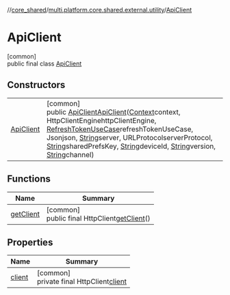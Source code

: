 //[core_shared](../../../index.md)/[multi.platform.core.shared.external.utility](../index.md)/[ApiClient](index.md)

# ApiClient

[common]\
public final class [ApiClient](index.md)

## Constructors

| | |
|---|---|
| [ApiClient](-api-client.md) | [common]<br>public [ApiClient](index.md)[ApiClient](-api-client.md)([Context](../../multi.platform.core.shared/-context/index.md)context, HttpClientEnginehttpClientEngine, [RefreshTokenUseCase](../../multi.platform.core.shared.domain.common.usecase/-refresh-token-use-case/index.md)refreshTokenUseCase, Jsonjson, [String](https://docs.oracle.com/javase/8/docs/api/java/lang/String.html)server, URLProtocolserverProtocol, [String](https://docs.oracle.com/javase/8/docs/api/java/lang/String.html)sharedPrefsKey, [String](https://docs.oracle.com/javase/8/docs/api/java/lang/String.html)deviceId, [String](https://docs.oracle.com/javase/8/docs/api/java/lang/String.html)version, [String](https://docs.oracle.com/javase/8/docs/api/java/lang/String.html)channel) |

## Functions

| Name | Summary |
|---|---|
| [getClient](get-client.md) | [common]<br>public final HttpClient[getClient](get-client.md)() |

## Properties

| Name | Summary |
|---|---|
| [client](index.md#-1105841630%2FProperties%2F-1689394408) | [common]<br>private final HttpClient[client](index.md#-1105841630%2FProperties%2F-1689394408) |

